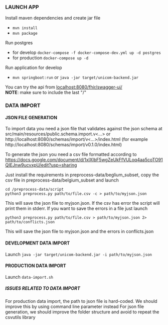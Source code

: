 ### LAUNCH APP
Install maven dependencies and create jar file
* ```mvn install```
* ```mvn package```

Run postgres

* for develop ```docker-compose -f docker-compose-dev.yml up -d postgres```
* for production ```docker-compose up -d```

Run application for develop
* ```mvn springboot:run``` or ```java -jar target/unicom-backend.jar``` <br>

You can try the api from [localhost:8080/fhir/swagger-ui/](localhost:8080/fhir/swagger-ui/)<br>
**NOTE**: make sure to include the last "/"


### DATA IMPORT
#### JSON FILE GENERATION
To import data you need a json file that validates against the json schema at src/main/resources/public.schema.import.v<...>
or http://localhost:8080/schemas/import/v<...>/index.html (for example http://localhost:8080/schemas/import/v0.1.0/index.html)

To generate the json you need a csv file formatted according to https://docs.google.com/document/d/1xlXlbF5wgZeUkFfVULoq4aa5coTO91QIEJnw9ucvxpU/edit?usp=sharing

Just install the requirements in preprocess-data/beglium_subset, copy the csv file in preprocess-data/belgium_subset and launch
```
cd /preprocess-data/script
python3 preprocess.py path/to/file.csv -c > path/to/myjson.json
```
This will save the json file to myjson.json. If the csv has error the script will print them in stderr.
If you want to save the errors in a file just launch
```
python3 preprocess.py path/to/file.csv > path/to/myjson.json 2> path/to/conflicts.json
```
This will save the json file to myjson.json and the errors in conflicts.json

#### DEVELOPMENT DATA IMPORT
Launch
```java -jar target/unicom-backend.jar -i path/to/myjson.json```

#### PRODUCTION DATA IMPORT
Launch
```data-import.sh```

##### ISSUES RELATED TO DATA IMPORT
For production data import, the path to json file is hard-coded. We should improve this by using command line parameter instead
For json file generation, we should improve the folder structure and avoid to repeat the csvutils library
